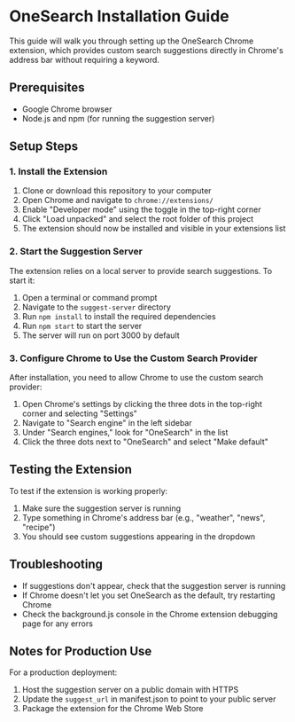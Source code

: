 # OneSearch Installation Guide

This guide will walk you through setting up the OneSearch Chrome extension, which provides custom search suggestions directly in Chrome's address bar without requiring a keyword.

## Prerequisites

- Google Chrome browser
- Node.js and npm (for running the suggestion server)

## Setup Steps

### 1. Install the Extension

1. Clone or download this repository to your computer
2. Open Chrome and navigate to `chrome://extensions/`
3. Enable "Developer mode" using the toggle in the top-right corner
4. Click "Load unpacked" and select the root folder of this project
5. The extension should now be installed and visible in your extensions list

### 2. Start the Suggestion Server

The extension relies on a local server to provide search suggestions. To start it:

1. Open a terminal or command prompt
2. Navigate to the `suggest-server` directory
3. Run `npm install` to install the required dependencies
4. Run `npm start` to start the server
5. The server will run on port 3000 by default

### 3. Configure Chrome to Use the Custom Search Provider

After installation, you need to allow Chrome to use the custom search provider:

1. Open Chrome's settings by clicking the three dots in the top-right corner and selecting "Settings"
2. Navigate to "Search engine" in the left sidebar
3. Under "Search engines," look for "OneSearch" in the list
4. Click the three dots next to "OneSearch" and select "Make default"

## Testing the Extension

To test if the extension is working properly:

1. Make sure the suggestion server is running
2. Type something in Chrome's address bar (e.g., "weather", "news", "recipe")
3. You should see custom suggestions appearing in the dropdown

## Troubleshooting

- If suggestions don't appear, check that the suggestion server is running
- If Chrome doesn't let you set OneSearch as the default, try restarting Chrome
- Check the background.js console in the Chrome extension debugging page for any errors

## Notes for Production Use

For a production deployment:
1. Host the suggestion server on a public domain with HTTPS
2. Update the `suggest_url` in manifest.json to point to your public server
3. Package the extension for the Chrome Web Store 